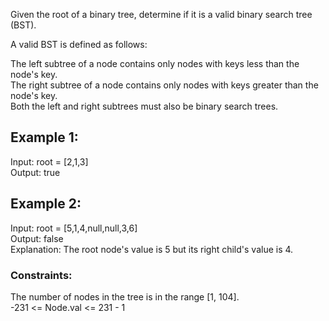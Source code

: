 Given the root of a binary tree, determine if it is a valid binary search tree (BST).  

A valid BST is defined as follows:  

The left subtree of a node contains only nodes with keys less than the node's key.  
The right subtree of a node contains only nodes with keys greater than the node's key.  
Both the left and right subtrees must also be binary search trees.  
 

## Example 1:  


Input: root = [2,1,3]  
Output: true  
## Example 2:  


Input: root = [5,1,4,null,null,3,6]  
Output: false  
Explanation: The root node's value is 5 but its right child's value is 4.  
 

### Constraints:  
 
The number of nodes in the tree is in the range [1, 104].  
-231 <= Node.val <= 231 - 1  
